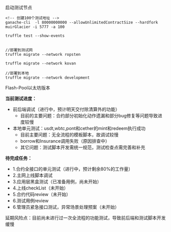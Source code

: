 启动测试节点
```
<!-- 创建100个测试地址 -->
ganache-cli  -l 80000000000 --allowUnlimitedContractSize --hardfork muirGlacier -i 5777 -a 100

truffle test --show-events


//部署到测试网
truffle migrate --network ropsten

truffle migrate --network kovan

//部署到本地
truffle migrate --network development
```
Flash-Pool以太坊版本

**当前测试进度：**
- 前后端调试（进行中，预计明天交付除清算外的功能）
    - 目前的主要问题：合约部分初始化动作遗漏和部分bug修复等问题导致进度较慢
- 本地单元测试：usdt,wbtc,pont和cether的mint和redeem执行成功
    - 目前主要问题：无全流程的模板脚本，故调试较慢
    - borrow和Insurance调用失败（原因排查中）
    - 其它问题：测试脚本开发需统一规范，测试检查点需完善和补充

**待完成任务：**
- 1.合约全接口的单元测试（进行中，预计剩余80%的工作量）
- 2.主网上线脚本调试
- 3.应用层黑盒测试（已准备用例，尚未开始）
- 4.上线checkList（未开始）
- 5.合约代码review（未开始）
- 6.测试用例review    
- 6.管理员紧急接口测试，异常场景处理预案（未开始）    

延期风险点：目前尚未进行过一次全流程的功能测试，导致前后端和测试脚本开发缓慢

